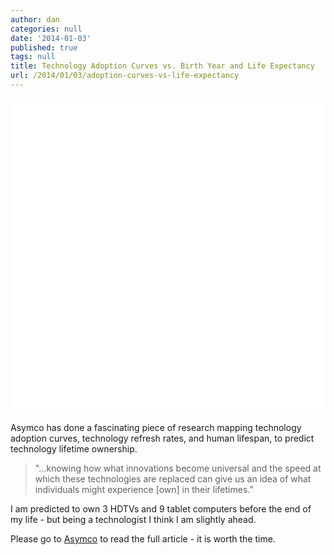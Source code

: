 ```yaml
---
author: dan
categories: null
date: '2014-01-03'
published: true
tags: null
title: Technology Adoption Curves vs. Birth Year and Life Expectancy
url: /2014/01/03/adoption-curves-vs-life-expectancy
---
```



<img class="lazy img-rounded img-responsive" src="data:image/gif;base64,R0lGODlhAQABAIABAP///wAAACwAAAAAAQABAAACAkQBADs=" alt="Earth's Weather" data-src="/assets/img/adoption_curve.jpg" width="750">

Asymco has done a fascinating piece of research mapping technology adoption curves, technology refresh rates, and human lifespan, to predict technology lifetime ownership.

> "...knowing how what innovations become universal and the speed at which these technologies are replaced can give us an idea of what individuals might experience [own] in their lifetimes."

I am predicted to own 3 HDTVs and 9 tablet computers before the end of my life - but being a technologist I think I am slightly ahead. 

Please go to [Asymco](http://www.asymco.com/2013/11/19/a-way-to-measure-ones-life/) to read the full article - it is worth the time.

